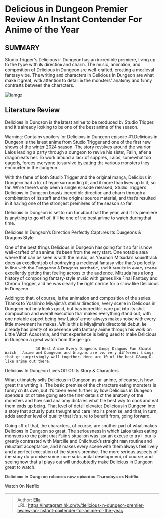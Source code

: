 # Delicious in Dungeon Premier Review An Instant Contender For Anime of the Year


## SUMMARY 



  Studio Trigger&#39;s Delicious in Dungeon has an incredible premiere, living up to the hype with its direction and charm.   The music, animation, and composition of Delicious in Dungeon are well-crafted, creating a medieval fantasy vibe.   The writing and characters in Delicious in Dungeon are what make it great, with attention to detail in the monsters&#39; anatomy and funny contrasts between the characters.  

![iamge](https://static1.srcdn.com/wordpress/wp-content/uploads/2023/07/delicious-in-dungeon_a-dungeon-dinner.jpg)

## Literature Review
Delicious in Dungeon is the latest anime to be produced by Studio Trigger, and it&#39;s already looking to be one of the best anime of the season.




Warning: Contains spoilers for Delicious in Dungeon episode #1.Delicious in Dungeon is the latest anime from Studio Trigger and one of the first new shows of the winter 2024 season. The story revolves around the warrior Laios leading a party through a dungeon to revive his sister, Falin, after a dragon eats her. To work around a lack of supplies, Laios, somewhat too eagerly, forces everyone to survive by eating the various monsters they encounter in the dungeon.




With the fame of both Studio Trigger and the original manga, Delicious in Dungeon had a lot of hype surrounding it, and it more than lives up to it, so far. While there’s only been a single episode released, Studio Trigger’s Delicious in Dungeon boasts incredible direction and charm through a combination of its staff and the original source material, and that’s resulted in it having one of the strongest premieres of the season so far.

          

Delicious in Dungeon is set to run for about half the year, and if its premiere is anything to go off of, it’ll be one of the best anime to watch during that time.


 Delicious In Dungeon’s Direction Perfectly Captures Its Dungeons &amp; Dragons Style 
          




One of the best things Delicious in Dungeon has going for it so far is how well-crafted of an anime it’s been from the very start. One notable area where that can be seen is with the music, as Yasunori Mitsuda’s soundtrack does an excellent job of portraying a medieval fantasy vibe that’s perfectly in line with the Dungeons &amp; Dragons aesthetic, and it results in every scene excellently getting that feeling across to the audience. Mitsuda has a long history of composing fantasy-style music with games like Final Fantasy and Chrono Trigger, and he was clearly the right choice for a show like Delicious in Dungeon.

Adding to that, of course, is the animation and composition of the series. Thanks to Yoshihiro Miyajima’s stellar direction, every scene in Delicious in Dungeon not only looks good, but has incredible care put into its shot composition and overall execution that makes everything stand out, with one notable aspect being how Laios’ armor always makes noise with every little movement he makes. While this is Miyajima’s directorial debut, he already has plenty of experience with fantasy anime through his work on Little Witch Academia, and that experience is being used to make Delicious in Dungeon a great watch from the get-go.




                  10 Best Anime Every Dungeons &amp; Dragons Fan Should Watch   Anime and Dungeons and Dragons are two very different things that go surprisingly well together. Here are 10 of the best D&amp;D-like anime out there.    



 Delicious In Dungeon Lives Off Of Its Story &amp; Characters 
          

What ultimately sells Delicious in Dungeon as an anime, of course, is how great the writing is. The basic premise of the characters eating monsters is funny on its own, but it’s taken even further by how Delicious in Dungeon spends a lot of time going into the finer details of the anatomy of the monsters and how said anatomy dictates what the best way to cook and eat them ends up being. That level of detail elevates Delicious in Dungeon into a story that actually puts thought and care into its premise, and that, in turn, adds another level of quality that it’s sure to benefit from, going forward.




Going off of that, the characters, of course, are another part of what makes Delicious in Dungeon so great. The seriousness in which Laios takes eating monsters to the point that Falin’s situation was just an excuse to try it out is greatly contrasted with Marcille and Chilchuck’s straight man routine and reluctant acceptance, and it makes every scene with them always feel lively and a perfect execution of the story’s premise. The more serious aspects of the story do promise some more substantial development, of course, and seeing how that all plays out will undoubtedly make Delicious in Dungeon great to watch.

Delicious in Dungeon releases new episodes Thursdays on Netflix.

Watch On Netflix



---

> Author: [Ella](https://instagram.hk.cn/)  
> URL: https://instagram.hk.cn/tv/delicious-in-dungeon-premier-review-an-instant-contender-for-anime-of-the-year/  

